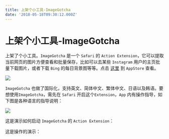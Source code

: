 ```yaml
---
title: 上架个小工具-ImageGotcha
date: '2018-05-18T09:30:12.000Z'
---
```


# 上架个小工具-ImageGotcha

上架了个小工具。`ImageGotcha` 是一个 `Safari` 的 `Action Extension`，它可以提取当前网页的图片方便查看和批量保存，比如可以去某些 `Instagram` 用户的主页批量下载图片，或者下载 `Bing` 的每日背景图等等。点击 [这里](https://itunes.apple.com/cn/app/imagegotcha/id1384107130?mt=8) 到 `AppStore` 查看。

![](https://mmbiz.qpic.cn/mmbiz_jpg/r4bfe3x7N4qUqAVlfjNY1VhViaUFaAE61a3JhxhT56icWTEEhXf7au2Cic2Ct7btf6pbibz2nSETXsxXrNicDicQgOoQ/640?wx_fmt=jpeg&tp=webp&wxfrom=5&wx_lazy=1)

`ImageGotcha` 也做了国际化，支持英文、简体中文、繁体中文、日语以及韩语。要想使用`ImageGotcha`，需先在 `Safari` 开启这个`Extension`，`App` 内有操作指导，如下图是各种语言的指导说明：

![](https://mmbiz.qpic.cn/mmbiz_png/r4bfe3x7N4qUqAVlfjNY1VhViaUFaAE614hII2IRL1hX1oiaGdibPaNFGYr2cH0AbszUe8onCCicgQDPtibMuMCgtWg/640?wx_fmt=png&tp=webp&wxfrom=5&wx_lazy=1)

这是演示如何启动 `ImageGotcha` 的 `Action Extension`：

这是操作的演示：

